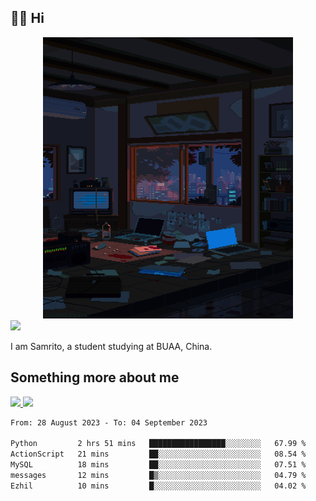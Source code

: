 ## 👋🏻 Hi

<div align="center">
<img alt="GIF" src="https://github.com/xiangsam/xiangsam/blob/271390e4ab50820a4594e3cb94b7ffaa6293de72/0_0EUAvTumWsRa2k6F.gif" width=400 height=450/>
</div>

<a href="https://github.com/xiangsam">
  <img src="https://komarev.com/ghpvc/?username=xiangsam&style=flat-square" />
</a>

I am Samrito, a student studying at BUAA, China.


## Something more about me
<a href="https://github.com/xiangsam">
  <img src="https://github-readme-stats.vercel.app/api?username=xiangsam&show_icons=true&hide_border=true" />
</a>


<a href="https://github.com/xiangsam">
  <img src="https://github-readme-stats.vercel.app/api/top-langs/?username=xiangsam&layout=compact" />
</a>

<!--START_SECTION:waka-->

```txt
From: 28 August 2023 - To: 04 September 2023

Python         2 hrs 51 mins   █████████████████░░░░░░░░   67.99 %
ActionScript   21 mins         ██░░░░░░░░░░░░░░░░░░░░░░░   08.54 %
MySQL          18 mins         ██░░░░░░░░░░░░░░░░░░░░░░░   07.51 %
messages       12 mins         █▒░░░░░░░░░░░░░░░░░░░░░░░   04.79 %
Ezhil          10 mins         █░░░░░░░░░░░░░░░░░░░░░░░░   04.02 %
```

<!--END_SECTION:waka-->

<!---
xiangsam/xiangsam is a ✨ special ✨ repository because its `README.md` (this file) appears on your GitHub profile.
You can click the Preview link to take a look at your changes.
--->

